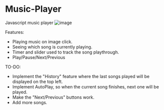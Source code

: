 # Music-Player
 Javascript music player
![image](https://github.com/dominikkomar-github/Music-Player/assets/46048127/c6ac3966-fc38-4aaf-a3be-135a98aef4e4)

Features:

- Playing music on image click.
- Seeing which song is currently playing.
- Timer and slider used to track the song playthrough.
- Play/Pause/Next/Previous

TO-DO:

- Implement the "History" feature where the last songs played will be displayed on the top left.
- Implement AutoPlay, so when the current song finishes, next one will be played.
- Make the "Next/Previous" buttons work.
- Add more songs.
